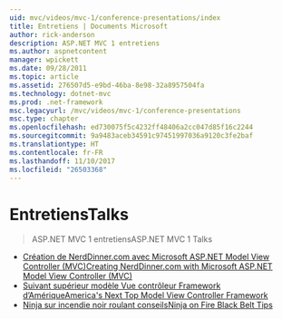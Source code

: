 ```yaml
---
uid: mvc/videos/mvc-1/conference-presentations/index
title: Entretiens | Documents Microsoft
author: rick-anderson
description: ASP.NET MVC 1 entretiens
ms.author: aspnetcontent
manager: wpickett
ms.date: 09/28/2011
ms.topic: article
ms.assetid: 276507d5-e9bd-46ba-8e98-32a8957504fa
ms.technology: dotnet-mvc
ms.prod: .net-framework
msc.legacyurl: /mvc/videos/mvc-1/conference-presentations
msc.type: chapter
ms.openlocfilehash: ed730075f5c4232ff48406a2cc047d85f16c2244
ms.sourcegitcommit: 9a9483aceb34591c97451997036a9120c3fe2baf
ms.translationtype: HT
ms.contentlocale: fr-FR
ms.lasthandoff: 11/10/2017
ms.locfileid: "26503368"
---
```

<a name="talks"></a><span data-ttu-id="b7338-103">Entretiens</span><span class="sxs-lookup"><span data-stu-id="b7338-103">Talks</span></span>
====================
> <span data-ttu-id="b7338-104">ASP.NET MVC 1 entretiens</span><span class="sxs-lookup"><span data-stu-id="b7338-104">ASP.NET MVC 1 Talks</span></span>


- [<span data-ttu-id="b7338-105">Création de NerdDinner.com avec Microsoft ASP.NET Model View Controller (MVC)</span><span class="sxs-lookup"><span data-stu-id="b7338-105">Creating NerdDinner.com with Microsoft ASP.NET Model View Controller (MVC)</span></span>](creating-nerddinnercom-with-microsoft-aspnet-model-view-controller-mvc.md)
- [<span data-ttu-id="b7338-106">Suivant supérieur modèle Vue contrôleur Framework d’Amérique</span><span class="sxs-lookup"><span data-stu-id="b7338-106">America's Next Top Model View Controller Framework</span></span>](americas-next-top-model-view-controller-framework.md)
- [<span data-ttu-id="b7338-107">Ninja sur incendie noir roulant conseils</span><span class="sxs-lookup"><span data-stu-id="b7338-107">Ninja on Fire Black Belt Tips</span></span>](ninja-on-fire-black-belt-tips.md)
